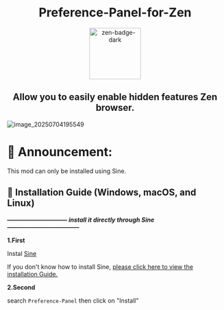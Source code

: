 <h1 align="center">Preference-Panel-for-Zen</h1>
<div align="center">
    <a href="https://zen-browser.app/">
        <img width="120" alt="zen-badge-dark" src="https://github.com/user-attachments/assets/d6ab3ddf-6630-4062-92d0-22497d2a3f9a" />
    </a>
</div>

<h2 align="center">Allow you to easily enable hidden features Zen browser. </h2>

![image_20250704195549](https://github.com/user-attachments/assets/39ea0408-e1a6-48dd-9cbc-619ed6156ceb)


# 🚀 Announcement:
This mod can only be installed using Sine.

## 🔖 **Installation Guide** (Windows, macOS, and Linux)
***—————————— install it directly through Sine ————————————***

**1.First**

Instal [Sine](https://github.com/CosmoCreeper/Sine)

If you don't know how to install Sine, [please click here to view the installation Guide.](https://github.com/CosmoCreeper/Sine#%EF%B8%8F-installation)
       
**2.Second**

search `Preference-Panel` then click on "Install"

